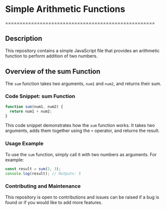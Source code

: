 # Simple Arithmetic Functions
====================================================

## Description

This repository contains a simple JavaScript file that provides an arithmetic function to perform addition of two numbers.

## Overview of the sum Function

The `sum` function takes two arguments, `num1` and `num2`, and returns their sum.

### Code Snippet: sum Function

```javascript
function sum(num1, num2) {
  return num1 + num2;
}
```

This code snippet demonstrates how the `sum` function works. It takes two arguments, adds them together using the `+` operator, and returns the result.

### Usage Example

To use the `sum` function, simply call it with two numbers as arguments. For example:

```javascript
const result = sum(2, 3);
console.log(result); // Outputs: 5
```

### Contributing and Maintenance

This repository is open to contributions and issues can be raised if a bug is found or if you would like to add more features.